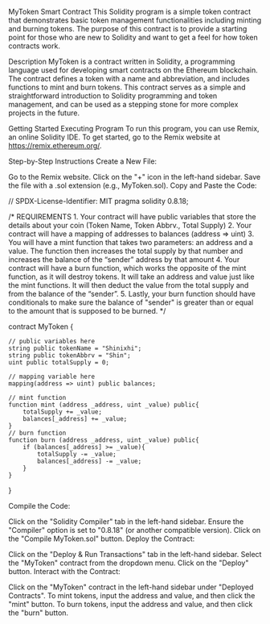 MyToken Smart Contract
This Solidity program is a simple token contract that demonstrates basic token management functionalities including minting and burning tokens. The purpose of this contract is to provide a starting point for those who are new to Solidity and want to get a feel for how token contracts work.

Description
MyToken is a contract written in Solidity, a programming language used for developing smart contracts on the Ethereum blockchain. The contract defines a token with a name and abbreviation, and includes functions to mint and burn tokens. This contract serves as a simple and straightforward introduction to Solidity programming and token management, and can be used as a stepping stone for more complex projects in the future.

Getting Started
Executing Program
To run this program, you can use Remix, an online Solidity IDE. To get started, go to the Remix website at https://remix.ethereum.org/.

Step-by-Step Instructions
Create a New File:

Go to the Remix website.
Click on the "+" icon in the left-hand sidebar.
Save the file with a .sol extension (e.g., MyToken.sol).
Copy and Paste the Code:

// SPDX-License-Identifier: MIT
pragma solidity 0.8.18;

/*
       REQUIREMENTS
    1. Your contract will have public variables that store the details about your coin (Token Name, Token Abbrv., Total Supply)
    2. Your contract will have a mapping of addresses to balances (address => uint)
    3. You will have a mint function that takes two parameters: an address and a value. 
       The function then increases the total supply by that number and increases the balance 
       of the “sender” address by that amount
    4. Your contract will have a burn function, which works the opposite of the mint function, as it will destroy tokens. 
       It will take an address and value just like the mint functions. It will then deduct the value from the total supply 
       and from the balance of the “sender”.
    5. Lastly, your burn function should have conditionals to make sure the balance of "sender" is greater than or equal 
       to the amount that is supposed to be burned.
*/

contract MyToken {

    // public variables here
    string public tokenName = "Shinixhi";
    string public tokenAbbrv = "Shin";
    uint public totalSupply = 0;

    // mapping variable here
    mapping(address => uint) public balances;

    // mint function
    function mint (address _address, uint _value) public{
        totalSupply += _value; 
        balances[_address] += _value;
    }
    // burn function
    function burn (address _address, uint _value) public{
        if (balances[_address] >= _value){
            totalSupply -= _value; 
            balances[_address] -= _value;
        }
    }

}

Compile the Code:

Click on the "Solidity Compiler" tab in the left-hand sidebar.
Ensure the "Compiler" option is set to "0.8.18" (or another compatible version).
Click on the "Compile MyToken.sol" button.
Deploy the Contract:

Click on the "Deploy & Run Transactions" tab in the left-hand sidebar.
Select the "MyToken" contract from the dropdown menu.
Click on the "Deploy" button.
Interact with the Contract:

Click on the "MyToken" contract in the left-hand sidebar under "Deployed Contracts".
To mint tokens, input the address and value, and then click the "mint" button.
To burn tokens, input the address and value, and then click the "burn" button.
